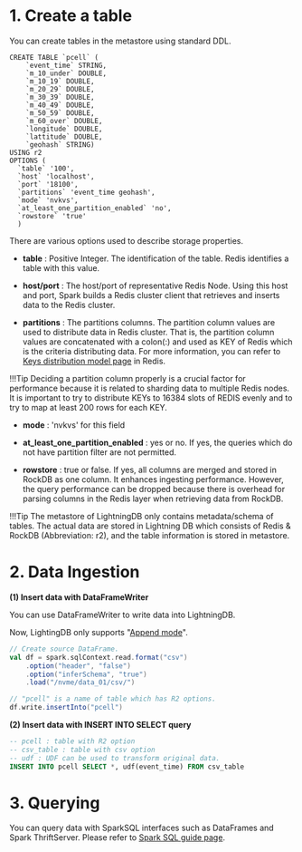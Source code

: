 # 1. Create a table

You can create tables in the metastore using standard DDL.

```
CREATE TABLE `pcell` (
    `event_time` STRING,
    `m_10_under` DOUBLE,
    `m_10_19` DOUBLE,
    `m_20_29` DOUBLE,
    `m_30_39` DOUBLE,
    `m_40_49` DOUBLE,
    `m_50_59` DOUBLE,
    `m_60_over` DOUBLE,
    `longitude` DOUBLE,
    `lattitude` DOUBLE,
    `geohash` STRING)
USING r2
OPTIONS (
  `table` '100',
  `host` 'localhost',
  `port` '18100',
  `partitions` 'event_time geohash',
  `mode` 'nvkvs',
  `at_least_one_partition_enabled` 'no',
  `rowstore` 'true'
  )
```

There are various options used to describe storage properties.

- **table** : Positive Integer. The identification of the table. Redis identifies a table with this value.

- **host/port** : The host/port of representative Redis Node. Using this host and port, Spark builds a Redis cluster client that retrieves and inserts data to the Redis cluster.

- **partitions** : The partitions columns. The partition column values are used to distribute data in Redis cluster. That is, the partition column values are concatenated with a colon(:) and used as KEY of Redis which is the criteria distributing data. For more information, you can refer to [Keys distribution model page](https://redis.io/topics/cluster-spec#keys-distribution-model) in Redis.

!!!Tip
    Deciding a partition column properly is a crucial factor for performance because it is related to sharding data to multiple Redis nodes. It is important to try to distribute KEYs to 16384 slots of REDIS evenly and to try to map at least 200 rows for each KEY.

- **mode** : 'nvkvs' for this field

- **at_least_one_partition_enabled** : yes or no. If yes, the queries which do not have partition filter are not permitted.

- **rowstore** : true or false. If yes, all columns are merged and stored in RockDB as one column. It enhances ingesting performance. However, the query performance can be dropped because there is overhead for parsing columns in the Redis layer when retrieving data from RockDB.

!!!Tip
    The metastore of LightningDB only contains metadata/schema of tables.
    The actual data are stored in Lightning DB which consists of Redis & RockDB (Abbreviation: r2), and the table information is stored in metastore.


# 2. Data Ingestion

**(1) Insert data with DataFrameWriter**

You can use DataFrameWriter to write data into LightningDB.

Now, LightingDB only supports "[Append mode](https://spark.apache.org/docs/2.3.1/api/java/org/apache/spark/sql/SaveMode.html#Append)".

```scala
// Create source DataFrame.
val df = spark.sqlContext.read.format("csv")
    .option("header", "false")
    .option("inferSchema", "true")
    .load("/nvme/data_01/csv/")

// "pcell" is a name of table which has R2 options.
df.write.insertInto("pcell")
```

**(2) Insert data with INSERT INTO SELECT query**

```sql
-- pcell : table with R2 option
-- csv_table : table with csv option
-- udf : UDF can be used to transform original data.
INSERT INTO pcell SELECT *, udf(event_time) FROM csv_table
```


# 3. Querying

You can query data with SparkSQL interfaces such as DataFrames and Spark ThriftServer.
Please refer to [Spark SQL guide page](https://spark.apache.org/docs/latest/api/sql/index.html).
